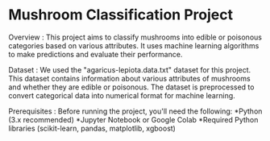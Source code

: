 # Mushroom Classification Project
Overview :
    This project aims to classify mushrooms into edible or poisonous categories based on various attributes. It uses machine learning algorithms to make predictions and evaluate their performance.

Dataset :
    We used the "agaricus-lepiota.data.txt" dataset for this project. This dataset contains information about various attributes of mushrooms and whether they are edible or poisonous. The dataset is preprocessed to convert categorical data into numerical format for machine learning.

Prerequisites :
Before running the project, you'll need the following:
    *Python (3.x recommended)
    *Jupyter Notebook or Google Colab
    *Required Python libraries (scikit-learn, pandas, matplotlib, xgboost)
